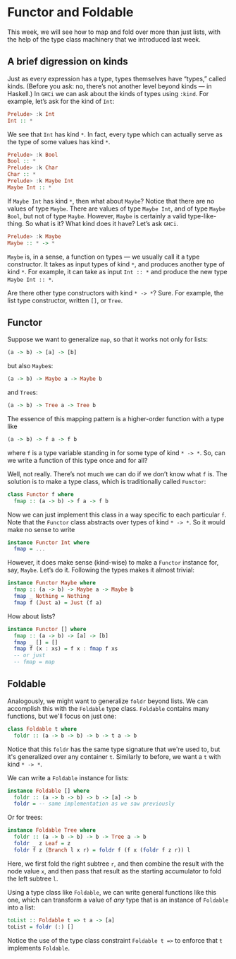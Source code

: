 # Functor and Foldable

This week, we will see how to map and fold over more than just lists, with the
help of the type class machinery that we introduced last week.

## A brief digression on kinds

Just as every expression has a type, types themselves have “types,” called
kinds. (Before you ask: no, there’s not another level beyond kinds — in
Haskell.) In `GHCi` we can ask about the kinds of types using `:kind`. For
example, let’s ask for the kind of `Int`:

```Haskell
Prelude> :k Int
Int :: *
```

We see that `Int` has kind `*`. In fact, every type which can actually serve as
the type of some values has kind `*`.

```Haskell
Prelude> :k Bool
Bool :: *
Prelude> :k Char
Char :: *
Prelude> :k Maybe Int
Maybe Int :: *
```

If `Maybe Int` has kind `*`, then what about `Maybe`? Notice that there are no values of type `Maybe`. There are values of type `Maybe Int`, and of type `Maybe Bool`, but not of type `Maybe`. However, `Maybe` is certainly a valid type-like-thing. So what is it? What kind does it have? Let’s ask `GHCi`.

```Haskell
Prelude> :k Maybe
Maybe :: * -> *
```

`Maybe` is, in a sense, a function on types — we usually call it a type constructor. It takes as input types of kind `*`, and produces another type of kind `*`. For example, it can take as input `Int :: *` and produce the new type `Maybe Int :: *`.

Are there other type constructors with kind `* -> *`? Sure. For example, the list type constructor, written `[]`, or `Tree`.

## Functor

Suppose we want to generalize `map`, so that it works not only for lists:
```Haskell
(a -> b) -> [a] -> [b]
```
but also `Maybe`s:
```Haskell
(a -> b) -> Maybe a -> Maybe b
```
and `Tree`s:
```Haskell
(a -> b) -> Tree a -> Tree b
```

The essence of this mapping pattern is a higher-order function with a type like

```Haskell
(a -> b) -> f a -> f b
```
where `f` is a type variable standing in for some type of kind `* -> *`. So, can we write a function of this type once and for all?

Well, not really. There’s not much we can do if we don’t know what `f` is. The solution is to make a type class, which is traditionally called `Functor`:

```Haskell
class Functor f where
  fmap :: (a -> b) -> f a -> f b
```

Now we can just implement this class in a way specific to each particular `f`. Note that the `Functor` class abstracts over types of kind `* -> *`. So it would make no sense to write

```Haskell
instance Functor Int where
  fmap = ...
```

However, it does make sense (kind-wise) to make a `Functor` instance for, say, `Maybe`. Let’s do it. Following the types makes it almost trivial:

```Haskell
instance Functor Maybe where
  fmap :: (a -> b) -> Maybe a -> Maybe b
  fmap _ Nothing = Nothing
  fmap f (Just a) = Just (f a)
```

How about lists?

```Haskell
instance Functor [] where
  fmap :: (a -> b) -> [a] -> [b]
  fmap _ [] = []
  fmap f (x : xs) = f x : fmap f xs
  -- or just
  -- fmap = map
```

## Foldable

Analogously, we might want to generalize `foldr` beyond lists. We can accomplish this with the `Foldable` type class. `Foldable` contains many functions, but we'll focus on just one:

```Haskell
class Foldable t where
  foldr :: (a -> b -> b) -> b -> t a -> b
```

Notice that this `foldr` has the same type signature that we're used to, but it's generalized over any container `t`. Similarly to before, we want a `t` with kind `* -> *`.

We can write a `Foldable` instance for lists:

```Haskell
instance Foldable [] where
  foldr :: (a -> b -> b) -> b -> [a] -> b
  foldr = -- same implementation as we saw previously
```

Or for trees:

```Haskell
instance Foldable Tree where
  foldr :: (a -> b -> b) -> b -> Tree a -> b
  foldr _ z Leaf = z
  foldr f z (Branch l x r) = foldr f (f x (foldr f z r)) l
```

Here, we first fold the right subtree `r`, and then combine the result with the node value `x`, and then pass that result as the starting accumulator to fold the left subtree `l`.

Using a type class like `Foldable`, we can write general functions like this one, which can transform a value of *any* type that is an instance of `Foldable` into a list:

```Haskell
toList :: Foldable t => t a -> [a]
toList = foldr (:) []
```

Notice the use of the type class constraint `Foldable t =>` to enforce that `t` implements `Foldable`.
